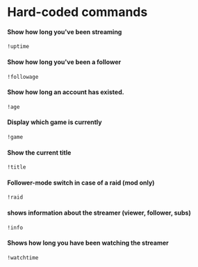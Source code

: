 # Hard-coded commands

#### Show how long you've been streaming
    !uptime
#### Show how long you've been a follower
    !followage
#### Show how long an account has existed.
	!age
#### Display which game is currently
	!game
#### Show the current title
	!title	
#### Follower-mode switch in case of a raid (mod only)
    !raid
#### shows information about the streamer (viewer, follower, subs)
	!info
#### Shows how long you have been watching the streamer
	!watchtime